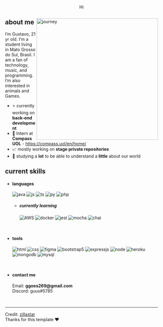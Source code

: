 <p align = center >Hi</p>

<div>

<img align="right" width="400" alt="journey" src="https://omori.wiki/images/c/cc/FA_ALBUM_46.png"/>

<h2>about me</h2>
  
<p>I’m Gustavo, 21 yr old. I’m a student living in Mato Grosso do Sul, Brasil. I am a fan of technology, music, and programming. I’m also interested in animals and Games.</p>

- ⭐ currently working on **back-end development**
- 💼 Intern at **Compass UOL** - https://compass.uol/en/home/
- 📈 mostly working on **stage private repositories**
- 🧠 studying a **lot** to be able to understand a **little** about our world

<h2>current skills</h2>
  
- <h4> languages </h4>
  <img src = "https://img.shields.io/badge/Java-ED8B00?style=for-the-badge&logo=openjdk&logoColor=white" alt = "java" />
  <img src = "https://img.shields.io/badge/JavaScript-F7DF1E?style=for-the-badge&logo=javascript&logoColor=black" alt = "js" />
  <img src = "https://img.shields.io/badge/TypeScript-007ACC?style=for-the-badge&logo=typescript&logoColor=white" alt = "ts" />
  <img src = "https://img.shields.io/badge/Python-3776AB?style=for-the-badge&logo=python&logoColor=white" alt = "py" />
  <img src = "https://img.shields.io/badge/PHP-777BB4?style=for-the-badge&logo=php&logoColor=white" alt = "php" /><br>
  
  - <h5> currently learning </h5>
    <img src = "https://img.shields.io/badge/Amazon_AWS-232F3E?style=for-the-badge&logo=amazon-aws&logoColor=white" alt = "AWS" />
    <img src = "https://img.shields.io/badge/Docker-2496ED?style=for-the-badge&logo=docker&logoColor=white" alt = "docker" />

    <img src = "https://img.shields.io/badge/Jest-323330?style=for-the-badge&logo=Jest&logoColor=white" alt = "jest" />
    <img src = "https://img.shields.io/badge/mocha.js-323330?style=for-the-badge&logo=mocha&logoColor=Brown" alt = "mocha" />
    <img src = "https://img.shields.io/badge/chai.js-323330?style=for-the-badge&logo=chai&logoColor=red" alt = "chai" />
    
<br>

    
- <h4> tools </h4>
  <img src = "https://img.shields.io/badge/HTML5-E34F26?style=for-the-badge&logo=html5&logoColor=white" alt = "html" />
  <img src = "https://img.shields.io/badge/CSS3-1572B6?style=for-the-badge&logo=css3&logoColor=white" alt = "css" />
  <img src = "https://img.shields.io/badge/figma-%23F24E1E.svg?style=for-the-badge&logo=figma&logoColor=white" alt = "figma" />
  <img src = "https://img.shields.io/badge/bootstrap-%23563D7C.svg?style=for-the-badge&logo=bootstrap&logoColor=white" alt = "bootstrap5" />

  <img src = "https://img.shields.io/badge/express.js-%23404d59.svg?style=for-the-badge&logo=express&logoColor=%2361DAFB" alt = "expressjs" />
  <img src = "https://img.shields.io/badge/Node.js-43853D?style=for-the-badge&logo=node.js&logoColor=white" alt = "node" />
  <img src = "https://img.shields.io/badge/Heroku-430098?style=for-the-badge&logo=heroku&logoColor=white" alt = "heroku" />

  <img src = "https://img.shields.io/badge/MongoDB-4EA94B?style=for-the-badge&logo=mongodb&logoColor=white" alt = "mongodb" />
  <img src = "https://img.shields.io/badge/MySQL-005C84?style=for-the-badge&logo=mysql&logoColor=white" alt = "mysql" />

<br>

- <h4>contact me</h4>
  Email: <b>ggoes269@gmail.com </b><br>
  Discord: guus#5785
  

  

</br>


------
Credit: [zillastar](https://github.com/zillastar) <br>
Thanks for this template ❤️
